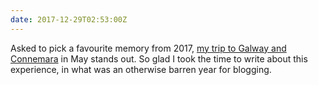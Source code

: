 ```yaml
---
date: 2017-12-29T02:53:00Z
---
```


Asked to pick a favourite memory from 2017, [my trip to Galway and Connemara](/2017/134/a1/away_to_galway/) in May stands out. So glad I took the time to write about this experience, in what was an otherwise barren year for blogging.
